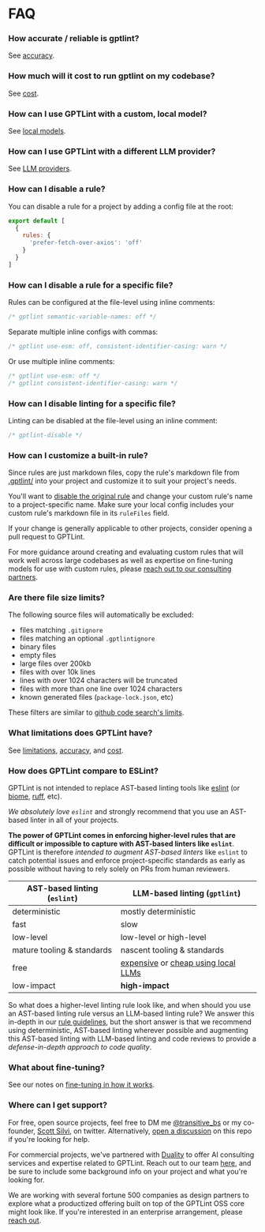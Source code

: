 # FAQ

### How accurate / reliable is gptlint?

See [accuracy](./accuracy.md).

### How much will it cost to run gptlint on my codebase?

See [cost](./cost.md).

### How can I use GPTLint with a custom, local model?

See [local models](../guide/llm-providers.md#local-models).

### How can I use GPTLint with a different LLM provider?

See [LLM providers](../guide/llm-providers.md).

### How can I disable a rule?

You can disable a rule for a project by adding a config file at the root:

```js filename="gptlint.config.js"
export default [
  {
    rules: {
      'prefer-fetch-over-axios': 'off'
    }
  }
]
```

### How can I disable a rule for a specific file?

Rules can be configured at the file-level using inline comments:

```ts
/* gptlint semantic-variable-names: off */
```

Separate multiple inline configs with commas:

```ts
/* gptlint use-esm: off, consistent-identifier-casing: warn */
```

Or use multiple inline comments:

```ts
/* gptlint use-esm: off */
/* gptlint consistent-identifier-casing: warn */
```

### How can I disable linting for a specific file?

Linting can be disabled at the file-level using an inline comment:

```ts
/* gptlint-disable */
```

### How can I customize a built-in rule?

Since rules are just markdown files, copy the rule's markdown file from [.gptlint/](https://github.com/gptlint/gptlint/tree/main/.gptlint) into your project and customize it to suit your project's needs.

You'll want to [disable the original rule](#how-can-i-disable-a-rule) and change your custom rule's name to a project-specific name. Make sure your local config includes your custom rule's markdown file in its `ruleFiles` field.

If your change is generally applicable to other projects, consider opening a pull request to GPTLint.

For more guidance around creating and evaluating custom rules that will work well across large codebases as well as expertise on fine-tuning models for use with custom rules, please [reach out to our consulting partners](mailto:gptlint@teamduality.dev).

### Are there file size limits?

The following source files will automatically be excluded:

- files matching `.gitignore`
- files matching an optional `.gptlintignore`
- binary files
- empty files
- large files over 200kb
- files with over 10k lines
- lines with over 1024 characters will be truncated
- files with more than one line over 1024 characters
- known generated files (`package-lock.json`, etc)

These filters are similar to [github code search's limits](https://docs.github.com/en/search-github/github-code-search/about-github-code-search#limitations).

### What limitations does GPTLint have?

See [limitations](./limitations.md), [accuracy](./accuracy.md), and [cost](./cost.md).

### How does GPTLint compare to ESLint?

GPTLint is not intended to replace AST-based linting tools like [eslint](https://eslint.org) (or [biome](https://biomejs.dev/linter/), [ruff](https://docs.astral.sh/ruff/), etc).

_We absolutely love `eslint`_ and strongly recommend that you use an AST-based linter in all of your projects.

**The power of GPTLint comes in enforcing higher-level rules that are difficult or impossible to capture with AST-based linters like `eslint`**. GPTLint is therefore _intended to augment AST-based linters_ like `eslint` to catch potential issues and enforce project-specific standards as early as possible without having to rely solely on PRs from human reviewers.

| AST-based linting (`eslint`) | LLM-based linting (`gptlint`)                                                          |
| ---------------------------- | -------------------------------------------------------------------------------------- |
| deterministic                | mostly deterministic                                                                   |
| fast                         | slow                                                                                   |
| low-level                    | low-level or high-level                                                                |
| mature tooling & standards   | nascent tooling & standards                                                            |
| free                         | [expensive](./cost.md) or [cheap using local LLMs](./guide/llm-providers#local-models) |
| low-impact                   | **high-impact**                                                                        |

So what does a higher-level linting rule look like, and when should you use an AST-based linting rule versus an LLM-based linting rule? We answer this in-depth in our [rule guidelines](../extend/rule-guidelines.mdx), but the short answer is that we recommend using deterministic, AST-based linting wherever possible and augmenting this AST-based linting with LLM-based linting and code reviews to provide a _defense-in-depth approach to code quality_.

### What about fine-tuning?

See our notes on [fine-tuning in how it works](./how-it-works.md#fine-tuning).

### Where can I get support?

For free, open source projects, feel free to DM me [@transitive_bs](https://twitter.com/transitive_bs) or my co-founder, [Scott Silvi](https://twitter.com/scottsilvi), on twitter. Alternatively, [open a discussion](https://github.com/gptlint/gptlint/discussions) on this repo if you're looking for help.

For commercial projects, we've partnered with [Duality](https://teamduality.dev) to offer AI consulting services and expertise related to GPTLint. Reach out to our team [here](mailto:gptlint@teamduality.dev), and be sure to include some background info on your project and what you're looking for.

We are working with several fortune 500 companies as design partners to explore what a productized offering built on top of the GPTLint OSS core might look like. If you're interested in an enterprise arrangement, please [reach out](mailto:gptlint@teamduality.dev).
